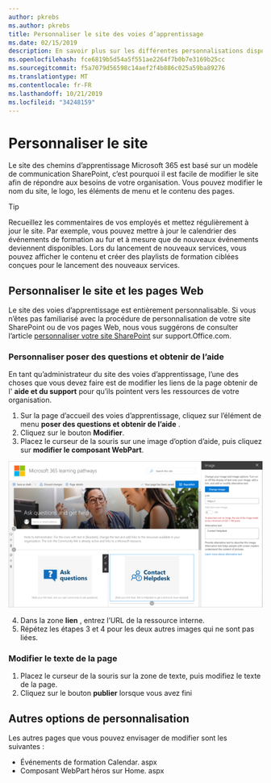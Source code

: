 ```yaml
---
author: pkrebs
ms.author: pkrebs
title: Personnaliser le site des voies d’apprentissage
ms.date: 02/15/2019
description: En savoir plus sur les différentes personnalisations disponibles avec les voies d’apprentissage Microsoft 365
ms.openlocfilehash: fce6819b5d54a5f551ae2264f7b0b7e3169b25cc
ms.sourcegitcommit: f5a7079d56598c14aef2f4b886c025a59ba89276
ms.translationtype: MT
ms.contentlocale: fr-FR
ms.lasthandoff: 10/21/2019
ms.locfileid: "34248159"
---
```

# <a name="customize-the-site"></a>Personnaliser le site

Le site des chemins d’apprentissage Microsoft 365 est basé sur un modèle de communication SharePoint, c’est pourquoi il est facile de modifier le site afin de répondre aux besoins de votre organisation. Vous pouvez modifier le nom du site, le logo, les éléments de menu et le contenu des pages. 

> [!TIP]
> Recueillez les commentaires de vos employés et mettez régulièrement à jour le site. Par exemple, vous pouvez mettre à jour le calendrier des événements de formation au fur et à mesure que de nouveaux événements deviennent disponibles. Lors du lancement de nouveaux services, vous pouvez afficher le contenu et créer des playlists de formation ciblées conçues pour le lancement des nouveaux services. 

## <a name="customize-the-site-and-web-pages"></a>Personnaliser le site et les pages Web

Le site des voies d’apprentissage est entièrement personnalisable. Si vous n’êtes pas familiarisé avec la procédure de personnalisation de votre site SharePoint ou de vos pages Web, nous vous suggérons de consulter l’article [personnaliser votre site SharePoint](https://support.office.com/en-us/article/customize-your-sharepoint-site-320b43e5-b047-4fda-8381-f61e8ac7f59b) sur support.Office.com. 

### <a name="customize-ask-questions-and-get-help"></a>Personnaliser poser des questions et obtenir de l’aide

En tant qu’administrateur du site des voies d’apprentissage, l’une des choses que vous devez faire est de modifier les liens de la page obtenir de l' **aide et du support** pour qu’ils pointent vers les ressources de votre organisation. 

1.  Sur la page d’accueil des voies d’apprentissage, cliquez sur l’élément de menu **poser des questions et obtenir de l’aide** .
2.  Cliquez sur le bouton **Modifier**.
3.  Placez le curseur de la souris sur une image d’option d’aide, puis cliquez sur **modifier le composant WebPart**.

![CG-edithelp. png](media/cg-edithelp.png)

4.  Dans la zone **lien** , entrez l’URL de la ressource interne. 
5.  Répétez les étapes 3 et 4 pour les deux autres images qui ne sont pas liées.

### <a name="change-the-text-on-the-page"></a>Modifier le texte de la page

1. Placez le curseur de la souris sur la zone de texte, puis modifiez le texte de la page. 
2. Cliquez sur le bouton **publier** lorsque vous avez fini

## <a name="other-customization-options"></a>Autres options de personnalisation
Les autres pages que vous pouvez envisager de modifier sont les suivantes :

- Événements de formation Calendar. aspx
- Composant WebPart héros sur Home. aspx

